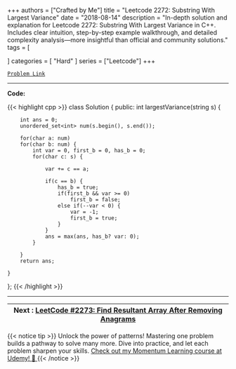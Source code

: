 
+++
authors = ["Crafted by Me"]
title = "Leetcode 2272: Substring With Largest Variance"
date = "2018-08-14"
description = "In-depth solution and explanation for Leetcode 2272: Substring With Largest Variance in C++. Includes clear intuition, step-by-step example walkthrough, and detailed complexity analysis—more insightful than official and community solutions."
tags = [
    
]
categories = [
    "Hard"
]
series = ["Leetcode"]
+++



[`Problem Link`](https://leetcode.com/problems/substring-with-largest-variance/description/)

---

**Code:**

{{< highlight cpp >}}
class Solution {
public:
    int largestVariance(string s) {
        
        int ans = 0;
        unordered_set<int> num(s.begin(), s.end());
        
        for(char a: num)
        for(char b: num) {
            int var = 0, first_b = 0, has_b = 0;
            for(char c: s) {
                
                var += c == a;
                
                if(c == b) {
                    has_b = true;
                    if(first_b && var >= 0)
                        first_b = false;
                    else if(--var < 0) {
                        var = -1;
                        first_b = true;
                    }
                }
                ans = max(ans, has_b? var: 0);                
            }

        }
        return ans;
        
    }
};
{{< /highlight >}}


---


| Next : [LeetCode #2273: Find Resultant Array After Removing Anagrams](grid47.xyz/leetcode_2273) |
| --- |
{{< notice tip >}}
Unlock the power of patterns! Mastering one problem builds a pathway to solve many more. Dive into practice, and let each problem sharpen your skills. [Check out my Momentum Learning course at Udemy! 🚀 ](https://www.udemy.com/course/algorithms-and-data-structures-in-cpp/)
{{< /notice >}}

